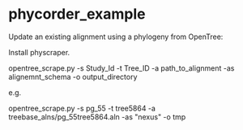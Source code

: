 # phycorder_example



Update an existing alignment using a phylogeny from OpenTree:  

Install physcraper.  

opentree_scrape.py -s Study_Id -t Tree_ID -a path_to_alignment -as alignemnt_schema -o output_directory  

e.g.  

opentree_scrape.py -s pg_55 -t tree5864 -a treebase_alns/pg_55tree5864.aln -as "nexus" -o tmp  
